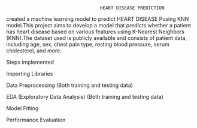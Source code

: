                                        HEART DISEASE PREDICTION
created a machine learning model to predict HEART DISEASE Pusing KNN model.This project aims to develop a model that predicts whether a patient has heart disease based on various features using  K-Nearest Neighbors (KNN).The dataset used is publicly available and consists of patient data, including age, sex, chest pain type, resting blood pressure, serum cholesterol, and more.


Steps implemented

Importing Libraries

Data Preprocessing (Both training and testing data)

EDA (Exploratory Data Analysis) (Both training and testing data)

Model Fitting

Performance Evaluation


